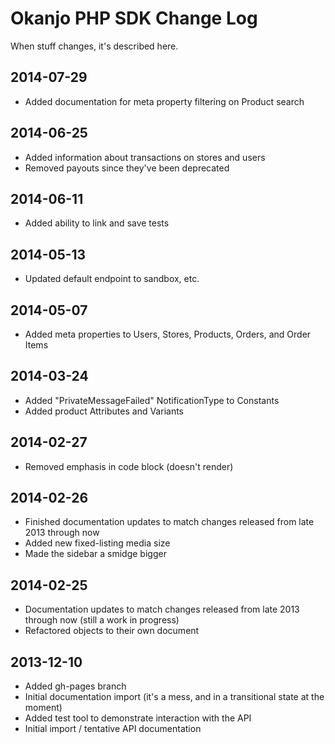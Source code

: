 
# Okanjo PHP SDK Change Log

When stuff changes, it's described here.

## 2014-07-29
 * Added documentation for meta property filtering on Product search

## 2014-06-25
 * Added information about transactions on stores and users
 * Removed payouts since they've been deprecated

## 2014-06-11
 * Added ability to link and save tests

## 2014-05-13
 * Updated default endpoint to sandbox, etc.

## 2014-05-07
 * Added meta properties to Users, Stores, Products, Orders, and Order Items

## 2014-03-24
 * Added "PrivateMessageFailed" NotificationType to Constants
 * Added product Attributes and Variants

## 2014-02-27
 * Removed emphasis in code block (doesn't render)

## 2014-02-26
 * Finished documentation updates to match changes released from late 2013 through now
 * Added new fixed-listing media size
 * Made the sidebar a smidge bigger

## 2014-02-25
 * Documentation updates to match changes released from late 2013 through now (still a work in progress)
 * Refactored objects to their own document

## 2013-12-10
 * Added gh-pages branch
 * Initial documentation import (it's a mess, and in a transitional state at the moment)
 * Added test tool to demonstrate interaction with the API
 * Initial import / tentative API documentation